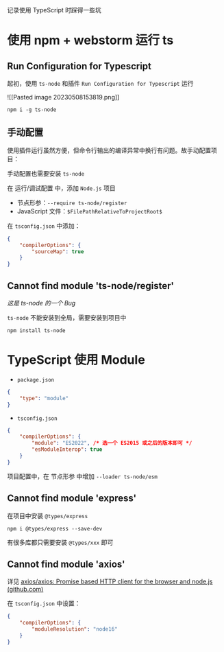 记录使用 TypeScript 时踩得一些坑

# 使用 npm + webstorm 运行 ts

## Run Configuration for Typescript

起初，使用 `ts-node` 和插件 `Run Configuration for Typescript` 运行

![[Pasted image 20230508153819.png]]

```shell
npm i -g ts-node
```

## 手动配置

使用插件运行虽然方便，但命令行输出的编译异常中换行有问题。故手动配置项目：

手动配置也需要安装 `ts-node`

在 运行/调试配置 中，添加 `Node.js` 项目
- 节点形参：`--require ts-node/register`
- JavaScript 文件：`$FilePathRelativeToProjectRoot$`

在 `tsconfig.json` 中添加：
```json
{
	"compilerOptions": {
		"sourceMap": true
	}
}
```

## Cannot find module 'ts-node/register'

*这是 ts-node 的一个 Bug*

`ts-node` 不能安装到全局，需要安装到项目中

```shell
npm install ts-node
```

# TypeScript 使用 Module

- `package.json`

```json
{
	"type": "module"
}
```

- `tsconfig.json`

```json
{
	"compilerOptions": {
		"module": "ES2022", /* 选一个 ES2015 或之后的版本即可 */
		"esModuleInterop": true
	}
}
```

项目配置中，在 节点形参 中增加 `--loader ts-node/esm`

## Cannot find module 'express'

在项目中安装 `@types/express`

```shell
npm i @types/express --save-dev
```

有很多库都只需要安装 `@types/xxx` 即可

## Cannot find module 'axios'

详见 [axios/axios: Promise based HTTP client for the browser and node.js (github.com)](https://github.com/axios/axios#typescript)

在 `tsconfig.json` 中设置：
```json
{
	"compilerOptions": {
		"moduleResolution": "node16"
	}
}
```